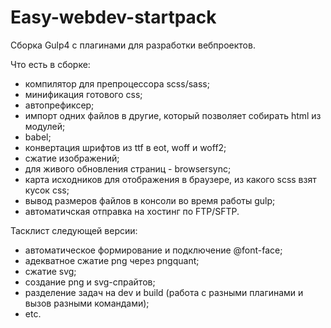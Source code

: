 <!-- @format -->

# Easy-webdev-startpack

Сборка Gulp4 с плагинами для разработки вебпроектов.

Что есть в сборке:

- компилятор для препроцессора scss/sass;
- минификация готового css;
- автопрефиксер;
- импорт одних файлов в другие, который позволяет собирать html из модулей;
- babel;
- конвертация шрифтов из ttf в eot, woff и woff2;
- сжатие изображений;
- для живого обновления страниц - browsersync;
- карта исходников для отображения в браузере, из какого scss взят кусок css;
- вывод размеров файлов в консоли во время работы gulp;
- автоматичская отправка на хостинг по FTP/SFTP.

Тасклист следующей версии:

- автоматическое формирование и подключение @font-face;
- адекватное сжатие png через pngquant;
- сжатие svg;
- создание png и svg-спрайтов;
- разделение задач на dev и build (работа с разными плагинами и вызов разными командами);
- etc.
